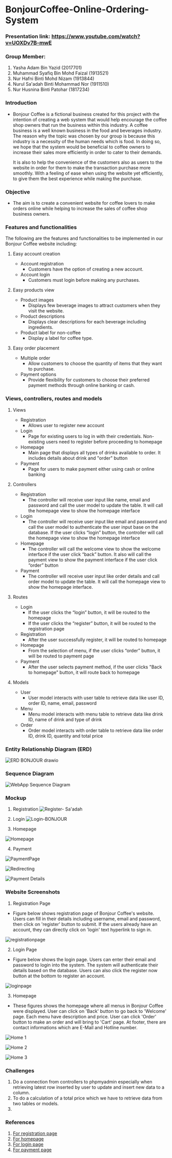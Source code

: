 # BonjourCoffee-Online-Ordering-System

### Presentation link: https://www.youtube.com/watch?v=UOXDv7B-mwE
### Group Member:

1. Yasha Adam Bin Yazid (2017701)
2. Muhammad Syafiq Bin Mohd Faizal (1913521)
3. Nur Hafni Binti Mohd Nizam (1913844)
4. Nurul Sa'adah Binti Mohammad Nor (1911510)
5. Nur Husnina Binti Patohar (1817234)

### Introduction
   - Bonjour Coffee is a fictional business created for this project with the intention of creating a web system that would help encourage the coffee shop owners that run the        business within this industry. A coffee business is a well known business in the food and beverages industry. The reason why the topic was chosen by our group is because        this industry is a necessity of the human needs which is food. In doing so, we hope that the system would be beneficial to coffee owners to increase their sales more            efficiently in order to cater to their demands.
 
     It is also to help the convenience of the customers also as users to the website in order for them to make the transaction purchase more smoothly. With a feeling of ease        when using the website yet efficiently, to give them the best experience while making the purchase.

   
### Objective
   - The aim is to create a convenient website for coffee lovers to make orders online while helping to increase the sales of coffee shop business owners. 

### Features and functionalities

The following are the features and functionalities to be implemented in our Bonjour Coffee website including:  

1. Easy account creation
   - Account registration
      - Customers have the option of creating a new account.
   - Account login
      - Customers must login before making any purchases.  
 
2. Easy products view
   - Product images
      - Displays few beverage images to attract customers when they visit the website.
   - Product descriptions
      - Displays clear descriptions for each beverage including ingredients.  
   - Product label for non-coffee
      - Display a label for coffee type. 
 
3. Easy order placement
   - Multiple order 
      - Allow customers to choose the quantity of items that they want to purchase.   
   - Payment options
      - Provide flexibility for customers to choose their preferred payment methods through online banking or cash.  
 
### Views, controllers, routes and models
1. Views
   - Registration
     - Allows user to register new account
   - Login
     - Page for existing users to log in with their credentials. Non-existing users need to register before proceeding to homepage
   - Homepage
     - Main page that displays all types of drinks available to order. It includes details about drink and "order" button
   - Payment
     - Page for users to make payment either using cash or online banking

2. Controllers 
   - Registration
     - The controller will receive user input like name, email and password and call the user model to update the table. It will call the homepage view to show the homepage interface
   - Login
     - The controller will receive user input like email and password and call the user model to authenticate the user input base on the database. If the user clicks “login” button, the controller will call the homepage view to show the homepage interface
   - Homepage
     - The controller will call the welcome view to show the welcome interface if the user click “back” button. It also will call the payment view to show the payment interface if the user click “order” button
   - Payment
     - The controller will receive user input like order details and call order model to update the table. It will call the homepage view to show the homepage interface.
3. Routes
   - Login
     - If the user clicks the “login” button, it will be routed to the homepage
     - If the user clicks the “register” button, it will be routed to the registration page
   - Registration
     - After the user successfully register, it will be routed to homepage
   - Homepage
     - From the selection of menu, if the user clicks “order” button, it will be routed to payment page
   - Payment
     - After the user selects payment method, if the user clicks "Back to homepage" button,  it will route back to homepage

4. Models
   - User
     - User model interacts with user table to retrieve data like user ID, order ID, name, email, password
   - Menu
     - Menu model interacts with menu table to retrieve data like drink ID, name of drink and type of drink
   - Order
     - Order model interacts with order table to retrieve data like order ID, drink ID, quantity and total price

### Entity Relationship Diagram (ERD)
![ERD BONJOUR drawio](https://user-images.githubusercontent.com/77189967/151140608-222a140d-9951-43f0-8856-0ea88d44f431.png)

### Sequence Diagram

![WebApp Sequence Diagram](https://user-images.githubusercontent.com/62057037/147048316-ddd03fc8-cfee-4f25-a785-8edeb32bf330.jpg)



### Mockup

1. Registration
![Register- Sa'adah](https://user-images.githubusercontent.com/92360027/146672867-f01f6136-9df5-496a-9302-d40dad97e135.png)

2. Login
![Login-BONJOUR](https://user-images.githubusercontent.com/77189967/146671754-1df54d1f-1c3a-4b86-9fc2-fd53e3b781aa.png)

3. Homepage

![Homepage](https://user-images.githubusercontent.com/92074138/146667627-00c0b256-c0c9-4da6-b502-4c15938810eb.png)

4. Payment

![PaymentPage](https://user-images.githubusercontent.com/91930567/146668488-c22ad045-6357-4983-86b8-cc0ad2ac87dc.jpeg)

![Redirecting](https://user-images.githubusercontent.com/62057037/146675058-58295b02-0f44-4109-942c-2a68aa1e6635.png)

![Payment Details](https://user-images.githubusercontent.com/62057037/146675068-c0eaa646-aa4b-4e4d-83f9-38533b0af5ae.png)

### Website Screenshots
1. Registration Page

-  Figure below shows registration page of Bonjour Coffee's website. Users can fill in their details including username, email and password, then click on 'register' button to submit. If the users already have an account, they can directly click on 'login' text hyperlink to sign in. 

![registrationpage](https://user-images.githubusercontent.com/92360027/151151575-ce40f7fb-f428-436d-9eb5-26f8cf85cc0c.jpeg)

2. Login Page

- Figure below shows the login page. Users can enter their email and password to login into the system. The system will authenticate their details based on the database. Users can also click the register now button at the bottom to register an account.

![loginpage](https://user-images.githubusercontent.com/77189967/151154827-7f7687ba-3759-438a-9550-8dcd16a0751d.png)

3. Homepage

- These figures shows the homepage where all menus in Bonjour Coffee were displayed. User can click on 'Back' button to go back to 'Welcome' page. Each menu have description and price. User can click 'Order' button to make an order and will bring to 'Cart' page. At footer, there are contact informations which are E-Mail and Hotline number.

![Home 1](https://user-images.githubusercontent.com/92074138/151167455-047003a7-5efb-4144-a1b4-1fda308b484e.PNG)

![Home 2](https://user-images.githubusercontent.com/92074138/151167483-7f135628-9d1e-4515-9ae6-a563584fc3eb.PNG)

![Home 3](https://user-images.githubusercontent.com/92074138/151167501-63b6cb93-0083-4477-8349-033f7709a050.PNG)



### Challenges
1. Do a connection from controllers to phpmyadmin especially when retrieving latest row inserted by user to update and insert new data to a column.
2. To do a calculation of a total price which we have to retrieve data from two tables or models.
3. 
 



### References
1. [For registration page](https://dribbble.com/shots/16780006-Coffee-Shop-App-UI-Design/attachments/11830640?mode=media)
2. [For homepage](https://richiamocoffee.com/)
3. [For login page](https://card.sbux.com.my/login)
4. [For payment page](https://www.foodpanda.my/)









